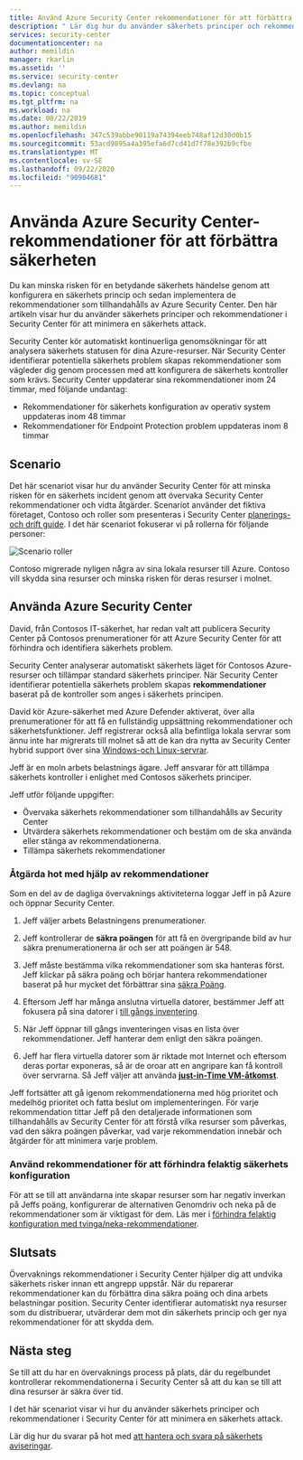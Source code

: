 ```yaml
---
title: Använd Azure Security Center rekommendationer för att förbättra säkerheten | Microsoft Docs
description: " Lär dig hur du använder säkerhets principer och rekommendationer i Azure Security Center för att minimera en säkerhets attack. "
services: security-center
documentationcenter: na
author: memildin
manager: rkarlin
ms.assetid: ''
ms.service: security-center
ms.devlang: na
ms.topic: conceptual
ms.tgt_pltfrm: na
ms.workload: na
ms.date: 08/22/2019
ms.author: memildin
ms.openlocfilehash: 347c539abbe90119a74394eeb748af12d30d0b15
ms.sourcegitcommit: 53acd9895a4a395efa6d7cd41d7f78e392b9cfbe
ms.translationtype: MT
ms.contentlocale: sv-SE
ms.lasthandoff: 09/22/2020
ms.locfileid: "90904681"
---
```

# <a name="use-azure-security-center-recommendations-to-enhance-security"></a>Använda Azure Security Center-rekommendationer för att förbättra säkerheten

Du kan minska risken för en betydande säkerhets händelse genom att konfigurera en säkerhets princip och sedan implementera de rekommendationer som tillhandahålls av Azure Security Center. Den här artikeln visar hur du använder säkerhets principer och rekommendationer i Security Center för att minimera en säkerhets attack. 

Security Center kör automatiskt kontinuerliga genomsökningar för att analysera säkerhets statusen för dina Azure-resurser. När Security Center identifierar potentiella säkerhets problem skapas rekommendationer som vägleder dig genom processen med att konfigurera de säkerhets kontroller som krävs. Security Center uppdaterar sina rekommendationer inom 24 timmar, med följande undantag:

- Rekommendationer för säkerhets konfiguration av operativ system uppdateras inom 48 timmar
- Rekommendationer för Endpoint Protection problem uppdateras inom 8 timmar

## <a name="scenario"></a>Scenario
Det här scenariot visar hur du använder Security Center för att minska risken för en säkerhets incident genom att övervaka Security Center rekommendationer och vidta åtgärder. Scenariot använder det fiktiva företaget, Contoso och roller som presenteras i Security Center [planerings-och drift guide](security-center-planning-and-operations-guide.md#security-roles-and-access-controls). I det här scenariot fokuserar vi på rollerna för följande personer:

![Scenario roller](./media/security-center-using-recommendations/scenario-roles.png)

Contoso migrerade nyligen några av sina lokala resurser till Azure. Contoso vill skydda sina resurser och minska risken för deras resurser i molnet.

## <a name="use-azure-security-center"></a>Använda Azure Security Center
David, från Contosos IT-säkerhet, har redan valt att publicera Security Center på Contosos prenumerationer för att Azure Security Center för att förhindra och identifiera säkerhets problem. 

Security Center analyserar automatiskt säkerhets läget för Contosos Azure-resurser och tillämpar standard säkerhets principer. När Security Center identifierar potentiella säkerhets problem skapas **rekommendationer** baserat på de kontroller som anges i säkerhets principen. 

David kör Azure-säkerhet med Azure Defender aktiverat, över alla prenumerationer för att få en fullständig uppsättning rekommendationer och säkerhetsfunktioner. Jeff registrerar också alla befintliga lokala servrar som ännu inte har migrerats till molnet så att de kan dra nytta av Security Center hybrid support över sina [Windows-och Linux-servrar](quickstart-onboard-machines.md).

Jeff är en moln arbets belastnings ägare. Jeff ansvarar för att tillämpa säkerhets kontroller i enlighet med Contosos säkerhets principer. 

Jeff utför följande uppgifter:

- Övervaka säkerhets rekommendationer som tillhandahålls av Security Center
- Utvärdera säkerhets rekommendationer och bestäm om de ska använda eller stänga av rekommendationerna.
- Tillämpa säkerhets rekommendationer

### <a name="remediate-threats-using-recommendations"></a>Åtgärda hot med hjälp av rekommendationer
Som en del av de dagliga övervaknings aktiviteterna loggar Jeff in på Azure och öppnar Security Center. 

1. Jeff väljer arbets Belastningens prenumerationer.

2. Jeff kontrollerar de **säkra poängen** för att få en övergripande bild av hur säkra prenumerationerna är och ser att poängen är 548.

3. Jeff måste bestämma vilka rekommendationer som ska hanteras först. Jeff klickar på säkra poäng och börjar hantera rekommendationer baserat på hur mycket det förbättrar sina [säkra Poäng](secure-score-security-controls.md).

4. Eftersom Jeff har många anslutna virtuella datorer, bestämmer Jeff att fokusera på sina datorer i [till gångs inventering](asset-inventory.md).

5. När Jeff öppnar till gångs inventeringen visas en lista över rekommendationer. Jeff hanterar dem enligt den säkra poängen.

6. Jeff har flera virtuella datorer som är riktade mot Internet och eftersom deras portar exponeras, så är de oroar att en angripare kan få kontroll över servrarna. Så Jeff väljer att använda [**just-in-Time VM-åtkomst**](security-center-just-in-time.md).

Jeff fortsätter att gå igenom rekommendationerna med hög prioritet och medelhög prioritet och fatta beslut om implementeringen. För varje rekommendation tittar Jeff på den detaljerade informationen som tillhandahålls av Security Center för att förstå vilka resurser som påverkas, vad den säkra poängen påverkar, vad varje rekommendation innebär och åtgärder för att minimera varje problem.

### <a name="enforce-recommendations-to-prevent-security-misconfigurations"></a>Använd rekommendationer för att förhindra felaktig säkerhets konfiguration

För att se till att användarna inte skapar resurser som har negativ inverkan på Jeffs poäng, konfigurerar de alternativen Genomdriv och neka på de rekommendationer som är viktigast för dem. Läs mer i [förhindra felaktig konfiguration med tvinga/neka-rekommendationer](prevent-misconfigurations.md).


## <a name="conclusion"></a>Slutsats
Övervaknings rekommendationer i Security Center hjälper dig att undvika säkerhets risker innan ett angrepp uppstår. När du reparerar rekommendationer kan du förbättra dina säkra poäng och dina arbets belastningar position. Security Center identifierar automatiskt nya resurser som du distribuerar, utvärderar dem mot din säkerhets princip och ger nya rekommendationer för att skydda dem.


## <a name="next-steps"></a>Nästa steg
Se till att du har en övervaknings process på plats, där du regelbundet kontrollerar rekommendationerna i Security Center så att du kan se till att dina resurser är säkra över tid.

I det här scenariot visar vi hur du använder säkerhets principer och rekommendationer i Security Center för att minimera en säkerhets attack.

Lär dig hur du svarar på hot med [att hantera och svara på säkerhets aviseringar](security-center-managing-and-responding-alerts.md).
